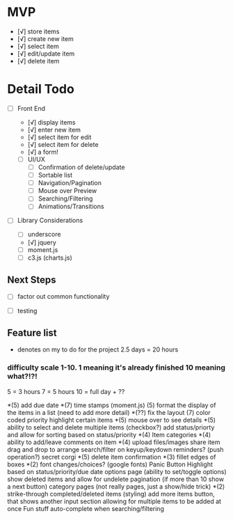 # MVP
- [√] store items
 - [√] create new item
 - [√] select item
 - [√] edit/update item
 - [√] delete item


 # Detail Todo
 - [ ] Front End
   - [√] display items
   - [√] enter new item
   - [√] select item for edit
   - [√] select item for delete
   - [√] a form!

   - [ ] UI/UX
     - [ ] Confirmation of delete/update
     - [ ] Sortable list
     - [ ] Navigation/Pagination
     - [ ] Mouse over Preview
     - [ ] Searching/Filtering
     - [ ] Animations/Transitions

  - [ ] Library Considerations
    - [ ] underscore
    - [√] jquery
    - [ ] moment.js
    - [ ] c3.js (charts.js)

 ## Next Steps

  - [ ] factor out common functionality
  - [ ] testing


  ## Feature list
  * denotes on my to do for the project
  2.5 days = 20 hours

  ### difficulty scale 1-10. 1 meaning it's already finished 10 meaning what?!?!

  5 = 3 hours
  7 = 5 hours
  10 = full day + ??

  *(5) add due date
  *(7) time stamps (moment.js)
  (5) format the display of the items in a list (need to add more detail)
  *(??) fix the layout
  (7) color coded priority
  highlight certain items
  *(5) mouse over to see details
  *(5) ability to select and delete multiple items (checkbox?)
  add status/priorty and allow for sorting based on status/priority
  *(4) Item categories
  *(4) ability to add/leave comments on item
  *(4) upload files/images
  share item
  drag and drop to arrange
  search/filter on keyup/keydown
  reminders? (push operation?)
  secret corgi
  *(5) delete item confirmation
  *(3) fillet edges of boxes
  *(2) font changes/choices? (google fonts)
  Panic Button
  Highlight based on status/priority/due date
  options page (ability to set/toggle options)
  show deleted items and allow for undelete
  pagination (if more than 10 show a next button)
  category pages (not really pages, just a show/hide trick)
  *(2) strike-through completed/deleted items (styling)
  add more items button, that shows another input section allowing for multiple items to be added at once
  Fun stuff
  auto-complete when searching/filtering









